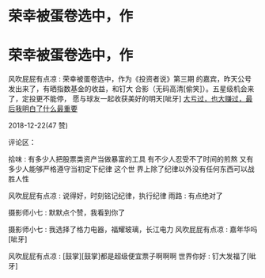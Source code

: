 # 荣幸被蛋卷选中，作

# 荣幸被蛋卷选中，作

风吹屁屁有点凉 : 荣幸被蛋卷选中，作为《投资者说》第三期 的嘉宾，昨天公号发出来了，有晒指数基金的收益，和钉大 合影（无码高清[偷笑]）。五星级机会来了，定投更不能停， 愿与球友一起收获美好的明天[呲牙] [大亏过，也大赚过，最后我明白了什么最重要](https://mp.weixin.qq.com/s/jMIz4cmsyZQ-fmT1jTjqQg)

2018-12-22(47 赞)

评论区：

拾味 : 有多少人把股票类资产当做暴富的工具 有不少人忍受不了时间的煎熬 又有多少人能够严格遵守当初定下纪律 这个世 界上除了纪律以外没有任何东西可以战胜人性

风吹屁屁有点凉 : 说得好，时刻铭记纪律，执行纪律 雨路 : 有点绝对了

摄影师小七 : 默默点个赞，我看到你了

摄影师小七 : 我选择了格力电器，福耀玻璃，长江电力 风吹屁屁有点凉 : 嘉年华吗[呲牙]

风吹屁屁有点凉 : [鼓掌][鼓掌]都是超级便宜票子啊啊啊 世界你好 : 钉大发福了[呲牙]